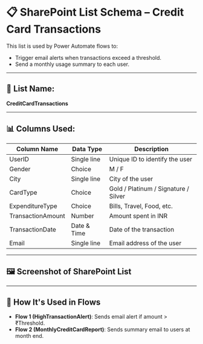 # 📋 SharePoint List Schema – Credit Card Transactions

This list is used by Power Automate flows to:

- Trigger email alerts when transactions exceed a threshold.
- Send a monthly usage summary to each user.

---

## 🔗 List Name:
**CreditCardTransactions**

---

## 📊 Columns Used:

| Column Name        | Data Type     | Description                                  |
|--------------------|---------------|----------------------------------------------|
| UserID             | Single line   | Unique ID to identify the user               |
| Gender             | Choice        | M / F                                        |
| City               | Single line   | City of the user                             |
| CardType           | Choice        | Gold / Platinum / Signature / Silver         |
| ExpenditureType    | Choice        | Bills, Travel, Food, etc.                    |
| TransactionAmount  | Number        | Amount spent in INR                          |
| TransactionDate    | Date & Time   | Date of the transaction                      |
| Email              | Single line   | Email address of the user                    |

---

## 🖼️ Screenshot of SharePoint List



---

## 🔗 How It's Used in Flows

- **Flow 1 (HighTransactionAlert)**: Sends email alert if amount > ₹Threshold.
- **Flow 2 (MonthlyCreditCardReport)**: Sends summary email to users at month end.
